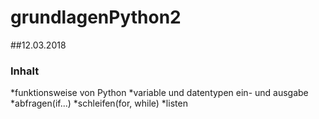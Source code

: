 
# grundlagenPython2

##12.03.2018

### Inhalt

*funktionsweise von Python
*variable und datentypen
ein- und ausgabe
*abfragen(if...)
*schleifen(for, while)
*listen
